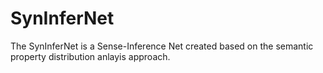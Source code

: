 # SynInferNet
The SynInferNet is a Sense-Inference Net created based on the semantic property distribution anlayis approach. 
